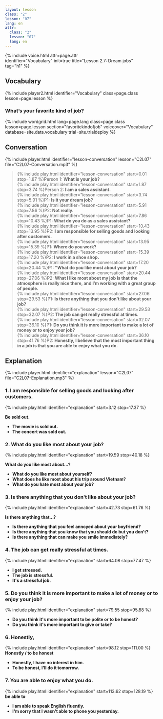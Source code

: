 ```yaml
---
layout: lesson
class: "2"
lesson: "07"
lang: en
attr:
  class: "2"
  lesson: "07"
  lang: en
---
```


{%  include voice.html attr=page.attr   
	identifier="Vocabulary"  init=true
	title="Lesson 2.7: Dream jobs"        
    tag="h1" %}
	

## Vocabulary
{% include player2.html identifier="Vocabulary" class=page.class lesson=page.lesson %}

### What’s your favorite kind of job?

{% include wordgrid.html lang=page.lang
		class=page.class 
		lesson=page.lesson 
		section="favoritekindofjob"
		voiceover="Vocabulary"
		database=site.data.vocabulary 
		trial=site.trialdeploy %}



## Conversation
{% include player.html identifier="lesson-conversation" lesson="C2L07" file="C2L07-Conversation.mp3" %}


> {% include play.html identifier="lesson-conversation" start=0.01 stop=1.87 %}Person 1: __What is your job?__  
> {% include play.html identifier="lesson-conversation" start=1.87 stop=3.74 %}Person 2: __I am a sales assistant.__  
> {% include play.html identifier="lesson-conversation" start=3.74 stop=5.91 %}P1: __Is it your dream job?__  
> {% include play.html identifier="lesson-conversation" start=5.91 stop=7.86 %}P2: __Not really.__  
> {% include play.html identifier="lesson-conversation" start=7.86 stop=10.43 %}P1: __What do you do as a sales assistant?__  
> {% include play.html identifier="lesson-conversation" start=10.43 stop=13.95 %}P2: __I am responsible for selling goods and looking after customers.__  
> {% include play.html identifier="lesson-conversation" start=13.95 stop=15.39 %}P1: __Where do you work?__  
> {% include play.html identifier="lesson-conversation" start=15.39 stop=17.20 %}P2: __I work in a shoe shop.__  
> {% include play.html identifier="lesson-conversation" start=17.20 stop=20.44 %}P1: __"What do you like most about your job?__  
> {% include play.html identifier="lesson-conversation" start=20.44 stop=27.06 %}P2: __What I like most about my job is that the atmosphere is really nice there, and I’m working with a great group of people.__  
> {% include play.html identifier="lesson-conversation" start=27.06 stop=29.53 %}P1: __Is there anything that you don't like about your job?__  
> {% include play.html identifier="lesson-conversation" start=29.53 stop=32.07 %}P2: __The job can get really stressful at times.__  
> {% include play.html identifier="lesson-conversation" start=32.07 stop=36.10 %}P1: __Do you think it is more important to make a lot of money or to enjoy your job?__  
> {% include play.html identifier="lesson-conversation" start=36.10 stop=41.76 %}P2: __Honestly, I believe that the most important thing in a job is that you are able to enjoy what you do.__  





## Explanation
{% include player.html identifier="explanation" lesson="C2L07" file="C2L07-Explanation.mp3" %}


### 1. I am responsible for selling goods and looking after customers.
{% include play.html identifier="explanation" start=3.12 stop=17.37 %}

__Be sold out.__

- __The movie is sold out.__ 
- __The concert was sold out.__ 

### 2. What do you like most about your job?
{% include play.html identifier="explanation" start=19.59 stop=40.18 %}

__What do you like most about…?__ 

- __What do you like most about yourself?__ 
- __What does he like most about his trip around Vietnam?__ 
- __What do you hate most about your job?__

### 3. Is there anything that you don't like about your job?
{% include play.html identifier="explanation" start=42.73 stop=61.76 %}

__Is there anything that…?__

- __Is there anything that you feel annoyed about your boyfriend?__ 
- __Is there anything that you know that you should do but you don't?__ 
- __Is there anything that can make you smile immediately?__ 

### 4.  The job can get really stressful at times.
{% include play.html identifier="explanation" start=64.08 stop=77.47 %}

- __I get stressed.__ 
- __The job is stressful.__ 
- __It's a stressful job.__ 

### 5.  Do you think it is more important to make a lot of money or to enjoy your job?
{% include play.html identifier="explanation" start=79.55 stop=95.88 %}

- __Do you think it's more important to be polite or to be honest?__ 
- __Do you think it's more important to give or take?__ 

### 6. Honestly,
{% include play.html identifier="explanation" start=98.12 stop=111.00 %} 
__Honestly / to be honest__

- __Honestly, I have no interest in him.__ 
- __To be honest, I'll do it tomorrow.__ 

### 7. You are able to enjoy what you do.
{% include play.html identifier="explanation" start=113.62 stop=128.19 %} 
__be able to__ 
- __I am able to speak English fluently.__ 
- __I'm sorry that I wasn't able to phone you yesterday.__ 